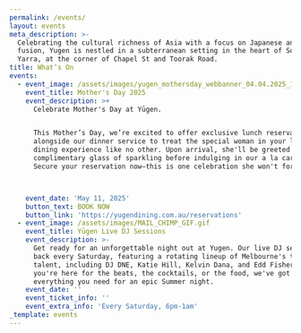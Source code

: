 ```yaml
---
permalink: /events/
layout: events
meta_description: >-
  Celebrating the cultural richness of Asia with a focus on Japanese and Asian
  fusion, Yugen is nestled in a subterranean setting in the heart of South
  Yarra, at the corner of Chapel St and Toorak Road.
title: What’s On
events:
  - event_image: /assets/images/yugen_mothersday_webbanner_04.04.2025_1.gif
    event_title: Mother's Day 2025
    event_description: >+
      Celebrate Mother's Day at Yūgen.


      This Mother’s Day, we’re excited to offer exclusive lunch reservations,
      alongside our dinner service to treat the special woman in your life to a
      dining experience like no other. Upon arrival, she'll be greeted with a
      complimentary glass of sparkling before indulging in our a la carte menu.
      Secure your reservation now—this is one celebration she won't forget.



    event_date: 'May 11, 2025'
    button_text: BOOK NOW
    button_link: 'https://yugendining.com.au/reservations'
  - event_image: /assets/images/MAIL_CHIMP_GIF.gif
    event_title: Yūgen Live DJ Sessions
    event_description: >-
      Get ready for an unforgettable night out at Yugen. Our live DJ sets are
      back every Saturday, featuring a rotating lineup of Melbourne's top
      talent, including DJ DNE, Katie Hill, Kelvin Dana, and Edd Fisher. Whether
      you're here for the beats, the cocktails, or the food, we've got
      everything you need for an epic Summer night.
    event_date: ''
    event_ticket_info: ''
    event_extra_info: 'Every Saturday, 6pm-1am'
_template: events
---
```


